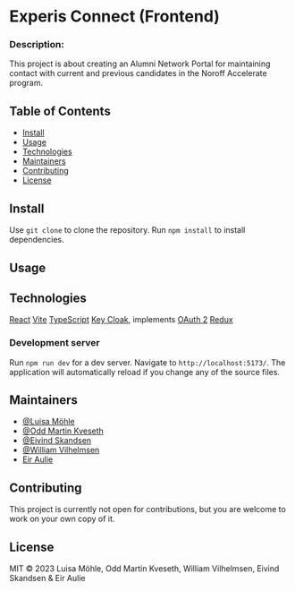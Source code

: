 # Experis Connect (Frontend)

### Description:

This project is about creating an Alumni Network Portal for maintaining contact with current and previous candidates in the Noroff Accelerate program.

## Table of Contents

- [Install](#Install)
- [Usage](#Usage)
- [Technologies](#technologies)
- [Maintainers](#Maintainers)
- [Contributing](#Contributing)
- [License](#License)

## Install

Use `git clone` to clone the repository. Run `npm install` to install dependencies.

## Usage

## Technologies

[React](https://react.dev/)
[Vite](https://vitejs.dev/)
[TypeScript](https://www.typescriptlang.org/)
[Key Cloak](https://www.keycloak.org), implements [OAuth 2](https://oauth.net/2/)
[Redux](https://redux.js.org/)

### Development server

Run `npm run dev` for a dev server. Navigate to `http://localhost:5173/`. The application will automatically reload if you change any of the source files.

## Maintainers

- [@Luisa Möhle](https://github.com/ansmeer)
- [@Odd Martin Kveseth](https://github.com/OddM91)
- [@Eivind Skandsen](https://github.com/Ddayisme)
- [@William Vilhelmsen](https://www.github.com/William-vil)
- [Eir Aulie]()

## Contributing

This project is currently not open for contributions, but you are welcome to work on your own copy of it.

## License

MIT © 2023 Luisa Möhle, Odd Martin Kveseth, William Vilhelmsen, Eivind Skandsen & Eir Aulie
